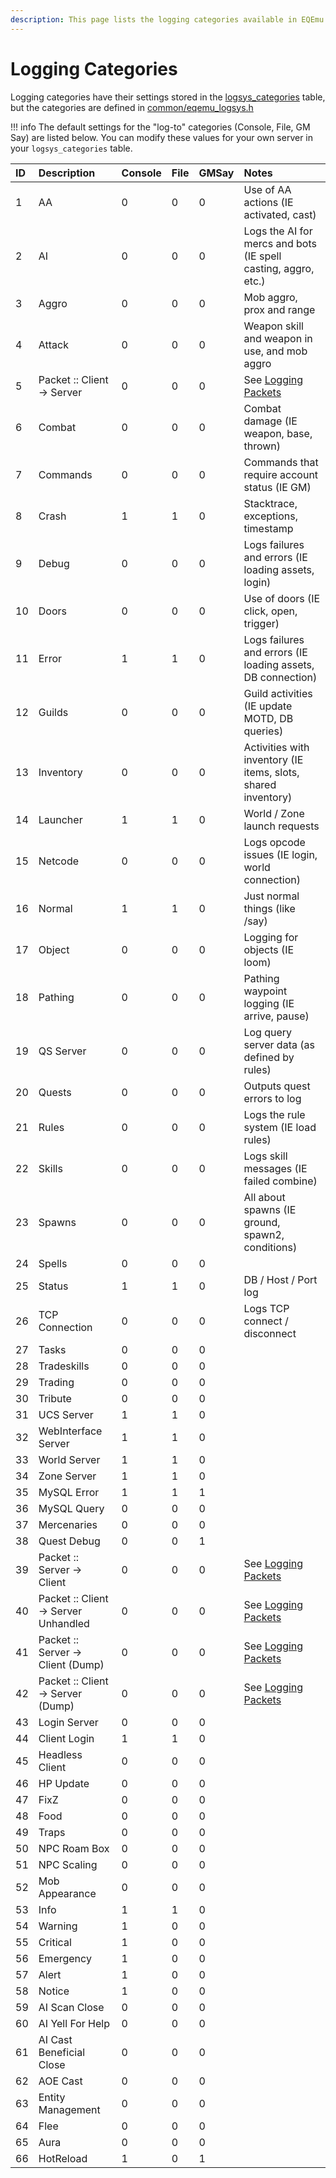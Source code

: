 ```yaml
---
description: This page lists the logging categories available in EQEmu.
---
```


# Logging Categories

Logging categories have their settings stored in the [logsys_categories](https://eqemu.gitbook.io/database-schema/server/admin/logsys_categories) table, but the categories are defined in [common/eqemu_logsys.h](https://github.com/EQEmu/Server/blob/master/common/eqemu_logsys.h)

!!! info
      The default settings for the "log-to" categories (Console, File, GM Say) are listed below.  You can modify these values for your own server in your `logsys_categories` table.


| ID | Description | Console | File | GMSay | Notes |
| :--- | :--- | :--- | :--- | :--- | :--- |
| 1 | AA | 0 | 0 | 0 | Use of AA actions (IE activated, cast) |
| 2 | AI | 0 | 0 | 0 | Logs the AI for mercs and bots (IE spell casting, aggro, etc.) |
| 3 | Aggro | 0 | 0 | 0 | Mob aggro, prox and range |
| 4 | Attack | 0 | 0 | 0 | Weapon skill and weapon in use, and mob aggro |
| 5 | Packet :: Client -&gt; Server | 0 | 0 | 0 | See [Logging Packets](logging-packets.md) |
| 6 | Combat | 0 | 0 | 0 | Combat damage (IE weapon, base, thrown) |
| 7 | Commands | 0 | 0 | 0 | Commands that require account status (IE GM) |
| 8 | Crash | 1 | 1 | 0 | Stacktrace, exceptions, timestamp |
| 9 | Debug | 0 | 0 | 0 | Logs failures and errors (IE loading assets, login) |
| 10 | Doors | 0 | 0 | 0 | Use of doors (IE click, open, trigger) |
| 11 | Error | 1 | 1 | 0 | Logs failures and errors (IE loading assets, DB connection) |
| 12 | Guilds | 0 | 0 | 0 | Guild activities (IE update MOTD, DB queries) |
| 13 | Inventory | 0 | 0 | 0 | Activities with inventory (IE items, slots, shared inventory) |
| 14 | Launcher | 1 | 1 | 0 | World / Zone launch requests |
| 15 | Netcode | 0 | 0 | 0 | Logs opcode issues (IE login, world connection) |
| 16 | Normal | 1 | 1 | 0 | Just normal things (like /say) |
| 17 | Object | 0 | 0 | 0 | Logging for objects (IE loom) |
| 18 | Pathing | 0 | 0 | 0 | Pathing waypoint logging (IE arrive, pause) |
| 19 | QS Server | 0 | 0 | 0 | Log query server data (as defined by rules) |
| 20 | Quests | 0 | 0 | 0 | Outputs quest errors to log |
| 21 | Rules | 0 | 0 | 0 | Logs the rule system (IE load rules) |
| 22 | Skills | 0 | 0 | 0 | Logs skill messages (IE failed combine) |
| 23 | Spawns | 0 | 0 | 0 | All about spawns (IE ground, spawn2, conditions) |
| 24 | Spells | 0 | 0 | 0 |  |
| 25 | Status | 1 | 1 | 0 | DB / Host / Port log |
| 26 | TCP Connection | 0 | 0 | 0 | Logs TCP connect / disconnect |
| 27 | Tasks | 0 | 0 | 0 |  |
| 28 | Tradeskills | 0 | 0 | 0 |  |
| 29 | Trading | 0 | 0 | 0 |  |
| 30 | Tribute | 0 | 0 | 0 |  |
| 31 | UCS Server | 1 | 1 | 0 |  |
| 32 | WebInterface Server | 1 | 1 | 0 |  |
| 33 | World Server | 1 | 1 | 0 |  |
| 34 | Zone Server | 1 | 1 | 0 |  |
| 35 | MySQL Error | 1 | 1 | 1 |  |
| 36 | MySQL Query | 0 | 0 | 0 |  |
| 37 | Mercenaries | 0 | 0 | 0 |  |
| 38 | Quest Debug | 0 | 0 | 1 |  |
| 39 | Packet :: Server -&gt; Client | 0 | 0 | 0 | See [Logging Packets](logging-packets.md) |
| 40 | Packet :: Client -&gt; Server Unhandled | 0 | 0 | 0 | See [Logging Packets](logging-packets.md) |
| 41 | Packet :: Server -&gt; Client (Dump) | 0 | 0 | 0 | See [Logging Packets](logging-packets.md) |
| 42 | Packet :: Client -&gt; Server (Dump) | 0 | 0 | 0 | See [Logging Packets](logging-packets.md) |
| 43 | Login Server | 0 | 0 | 0 |  |
| 44 | Client Login | 1 | 1 | 0 |  |
| 45 | Headless Client | 0 | 0 | 0 |  |
| 46 | HP Update | 0 | 0 | 0 |  |
| 47 | FixZ | 0 | 0 | 0 |  |
| 48 | Food | 0 | 0 | 0 |  |
| 49 | Traps | 0 | 0 | 0 |  |
| 50 | NPC Roam Box | 0 | 0 | 0 |  |
| 51 | NPC Scaling | 0 | 0 | 0 |  |
| 52 | Mob Appearance | 0 | 0 | 0 |  |
| 53 | Info | 1 | 1 | 0 |  |
| 54 | Warning | 1 | 0 | 0 |  |
| 55 | Critical | 1 | 0 | 0 |  |
| 56 | Emergency | 1 | 0 | 0 |  |
| 57 | Alert | 1 | 0 | 0 |  |
| 58 | Notice | 1 | 0 | 0 |  |
| 59 | AI Scan Close | 0 | 0 | 0 |  |
| 60 | AI Yell For Help | 0 | 0 | 0 |  |
| 61 | AI Cast Beneficial Close | 0 | 0 | 0 |  |
| 62 | AOE Cast | 0 | 0 | 0 |  |
| 63 | Entity Management | 0 | 0 | 0 |  |
| 64 | Flee | 0 | 0 | 0 |  |
| 65 | Aura | 0 | 0 | 0 |  |
| 66 | HotReload | 1 | 0 | 1 |  |

